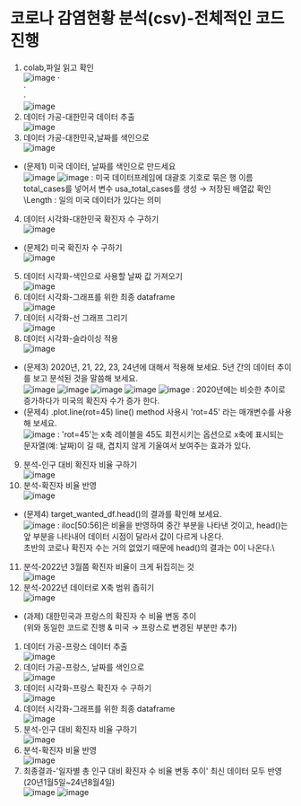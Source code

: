 # 코로나 감염현황 분석(csv)-전체적인 코드 진행
1) colab,파일 읽고 확인\
![image](https://github.com/user-attachments/assets/db847191-8bb1-453d-92a3-392cb0757bbe)
⋅\
⋅\
⋅\
![image](https://github.com/user-attachments/assets/bcdf7b29-3909-4521-8fca-d8db34692d9f)
2) 데이터 가공-대한민국 데이터 추출\
![image](https://github.com/user-attachments/assets/ce232e4b-3362-4101-b4b6-7b306e13e032)
4) 데이터 가공-대한민국,날짜를 색인으로\
![image](https://github.com/user-attachments/assets/5c4e086a-76d9-425b-8328-e855cd660d08)
- (문제1) 미국 데이터, 날짜를 색인으로 만드세요\
![image](https://github.com/user-attachments/assets/6079b9b3-9585-4348-9e28-5811e20e69c7)
![image](https://github.com/user-attachments/assets/4a5cc81e-e9d2-4690-9c51-6cc3f866f2b3)
: 미국 데이터프레임에 대괄호 기호로 묶은 행 이름 total_cases를 넣어서 변수 usa_total_cases를 생성 → 저장된 배열값 확인\Length : 일의 미국 데이터가 있다는 의미
4) 데이터 시각화-대한민국 확진자 수 구하기\
![image](https://github.com/user-attachments/assets/1b343efc-3e85-4d44-85b8-c982fe7a6b5f)
- (문제2) 미국 확진자 수 구하기\
![image](https://github.com/user-attachments/assets/ceff1777-f19e-47d8-b785-c926e238ca52)
5) 데이터 시각화-색인으로 사용할 날짜 값 가져오기\
![image](https://github.com/user-attachments/assets/d76fbdfe-672c-47aa-88b8-6e34b64722dc)
6) 데이터 시각화-그래프를 위한 최종 dataframe\
![image](https://github.com/user-attachments/assets/23a017f3-edb7-45c3-af6b-c27312dc075b)
7) 데이터 시각화-선 그래프 그리기\
![image](https://github.com/user-attachments/assets/4418dbc6-da52-48df-bb89-4ca8f603e95c)
8) 데이터 시각화-슬라이싱 적용\
![image](https://github.com/user-attachments/assets/0f6a64fc-5d7c-4bdc-a591-804dac40515f)
- (문제3) 2020년, 21, 22, 23, 24년에 대해서 적용해 보세요. 5년 간의 데이터 추이를 보고 분석된 것을 말씀해 보세요.\
![image](https://github.com/user-attachments/assets/baf21dc1-693e-4e29-8cb9-db9ff1af33f1)
![image](https://github.com/user-attachments/assets/ab0a66ae-762a-41ef-97f6-53d3cce2879a)
![image](https://github.com/user-attachments/assets/0898e3e9-b3d3-42d6-b090-595094fe65f0)
![image](https://github.com/user-attachments/assets/d3e4694c-ce11-4b70-b69d-8c16d57c1e0f)
![image](https://github.com/user-attachments/assets/e79811f5-c2c9-43da-a9ce-978411be2801)
: 2020년에는 비슷한 추이로 증가하다가 미국의 확진자 수가 증가 한다. 
- (문제4) .plot.line(rot=45) line() method 사용시 'rot=45' 라는 매개변수를 사용해 보세요.\
![image](https://github.com/user-attachments/assets/0d8d13e6-ef4e-40b6-8822-37cf2794c581)
: 'rot=45'는 x축 레이블을 45도 회전시키는 옵션으로 x축에 표시되는 문자열(예: 날짜)이 길 때, 겹치지 않게 기울여서 보여주는 효과가 있다.
9) 분석-인구 대비 확진자 비율 구하기\
![image](https://github.com/user-attachments/assets/093532de-8a57-476d-9833-3c04d62348be)
10) 분석-확진자 비율 반영\
![image](https://github.com/user-attachments/assets/08e99e4a-75b5-4ec8-9f38-0310e04a2cbe)
- (문제4) target_wanted_df.head()의 결과를 확인해 보세요.\
![image](https://github.com/user-attachments/assets/ba1408d2-0aea-441a-94b7-d03a823e6bfb)
: iloc[50:56]은 비율을 반영하여 중간 부분을 나타낸 것이고, head()는 앞 부분을 나타내어 데이터 시점이 달라서 값이 다르게 나온다.\
초반의 코로나 확진자 수는 거의 없었기 때문에 head()의 결과는 0이 나온다.\
11) 분석-2022년 3월쯤 확진자 비율이 크게 뒤집히는 것\
![image](https://github.com/user-attachments/assets/ac0348e8-bb51-4146-912f-78b211c99ff9)
12) 분석-2022년 데이터로 X축 범위 좁히기\
![image](https://github.com/user-attachments/assets/ab1a9ac7-8099-424d-88d4-20981828e62d)
- (과제) 대한민국과 프랑스의 확진자 수 비율 변동 추이\
(위와 동일한 코드로 진행 & 미국 → 프랑스로 변경된 부분만 추가)
1) 데이터 가공-프랑스 데이터 추출\
![image](https://github.com/user-attachments/assets/d0ae8104-6737-4d7d-aa48-d9268b2f9f13)
2) 데이터 가공-프랑스, 날짜를 색인으로\
![image](https://github.com/user-attachments/assets/29a2e621-02ad-4ddf-b88f-11bd3fb2be2b)
3) 데이터 시각화-프랑스 확진자 수 구하기\
![image](https://github.com/user-attachments/assets/6384f01b-ac54-47e1-bd60-4e94a840db63)
4) 데이터 시각화-그래프를 위한 최종 dataframe\
![image](https://github.com/user-attachments/assets/06dc6176-06f4-4f99-b66d-d0ae6d7eb5cb)
5) 분석-인구 대비 확진자 비율 구하기\
![image](https://github.com/user-attachments/assets/65a0add0-1666-4601-8261-2d8f05dfc8fa)
6) 분석-확진자 비율 반영\
![image](https://github.com/user-attachments/assets/7dadefde-6ad0-4a9f-b48e-b5f3578b29c5)
7) 최종결과-'일자별 총 인구 대비 확진자 수 비율 변동 추이' 최신 데이터 모두 반영(20년1월5일~24년8월4일)\
![image](https://github.com/user-attachments/assets/1a6d035e-ff22-4222-bf91-e68f9acca6a1)
![image](https://github.com/user-attachments/assets/6a77c804-e089-4693-a2ae-d2bc1cbe7854)
